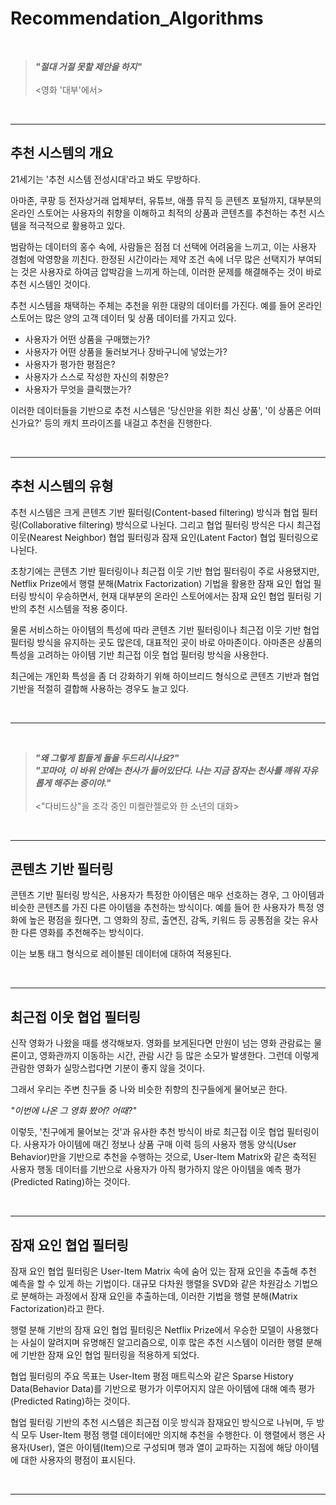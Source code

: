 # Recommendation_Algorithms
</br>


> ***"절대 거절 못할 제안을 하지"***</br>             
> <영화 '대부'에서></br>

</br>

---

## 추천 시스템의 개요

21세기는 '추천 시스템 전성시대'라고 봐도 무방하다.

아마존, 쿠팡 등 전자상거래 업체부터, 유튜브, 애플 뮤직 등 콘텐츠 포털까지, 대부분의 온라인 스토어는 사용자의 취향을 이해하고 최적의 상품과 콘텐츠를 추천하는 추천 시스템을 적극적으로 활용하고 있다.

범람하는 데이터의 홍수 속에, 사람들은 점점 더 선택에 어려움을 느끼고, 이는 사용자 경험에 악영향을 끼친다. 한정된 시간이라는 제약 조건 속에 너무 많은 선택지가 부여되는 것은 사용자로 하여금 압박감을 느끼게 하는데, 이러한 문제를 해결해주는 것이 바로 추천 시스템인 것이다.

추천 시스템을 채택하는 주체는 추천을 위한 대량의 데이터를 가진다. 예를 들어 온라인 스토어는 많은 양의 고객 데이터 및 상품 데이터를 가지고 있다.

- 사용자가 어떤 상품을 구매했는가?
- 사용자가 어떤 상품을 둘러보거나 장바구니에 넣었는가?
- 사용자가 평가한 평점은?
- 사용자가 스스로 작성한 자신의 취향은?
- 사용자가 무엇을 클릭했는가?

이러한 데이터들을 기반으로 추천 시스템은 '당신만을 위한 최신 상품', '이 상품은 어떠신가요?' 등의 캐치 프라이즈를 내걸고 추천을 진행한다.

</br>

---

## 추천 시스템의 유형

추천 시스템은 크게 콘텐츠 기반 필터링(Content-based filtering) 방식과 협업 필터링(Collaborative filtering) 방식으로 나뉜다. 그리고 협업 필터링 방식은 다시 최근접 이웃(Nearest Neighbor) 협업 필터링과 잠재 요인(Latent Factor) 협업 필터링으로 나뉜다.

초창기에는 콘텐츠 기반 필터링이나 최근접 이웃 기반 협업 필터링이 주로 사용됐지만, Netflix Prize에서 행렬 분해(Matrix Factorization) 기법을 활용한 잠재 요인 협업 필터링 방식이 우승하면서, 현재 대부분의 온라인 스토어에서는 잠재 요인 협업 필터링 기반의 추천 시스템을 적용 중이다.

물론 서비스하는 아이템의 특성에 따라 콘텐츠 기반 필터링이나 최근접 이웃 기반 협업 필터링 방식을 유지하는 곳도 많은데, 대표적인 곳이 바로 아마존이다. 아마존은 상품의 특성을 고려하는 아이템 기반 최근접 이웃 협업 필터링 방식을 사용한다. 

최근에는 개인화 특성을 좀 더 강화하기 위해 하이브리드 형식으로 콘텐츠 기반과 협업 기반을 적절히 결합해 사용하는 경우도 늘고 있다.

</br>

---
</br>

> ***"왜 그렇게 힘들게 돌을 두드리시나요?"*** </br>
> ***"꼬마야, 이 바위 안에는 천사가 들어있단다. 나는 지금 잠자는 천사를 깨워 자유롭게 해주는 중이야."***</br></br>
> <"다비드상"을 조각 중인 미켈란젤로와 한 소년의 대화>

</br>

---

## 콘텐츠 기반 필터링

콘텐츠 기반 필터링 방식은, 사용자가 특정한 아이템은 매우 선호하는 경우, 그 아이템과 비슷한 콘텐츠를 가진 다른 아이템을 추천하는 방식이다. 예를 들어 한 사용자가 특정 영화에 높은 평점을 줬다면, 그 영화의 장르, 출연진, 감독, 키워드 등 공통점을 갖는 유사한 다른 영화를 추천해주는 방식이다.

이는 보통 태그 형식으로 레이블된 데이터에 대하여 적용된다.

<!--
[[자세히]](https://mulberry-capacity-322.notion.site/Appendix_1-eb26627c29334f8c9a15c40220191acd)
-->
</br>

---

## 최근접 이웃 협업 필터링

신작 영화가 나왔을 때를 생각해보자. 영화를 보게된다면 만원이 넘는 영화 관람료는 물론이고, 영화관까지 이동하는 시간, 관람 시간 등 많은 소모가 발생한다. 그런데 이렇게 관람한 영화가 실망스럽다면 기분이 좋지 않을 것이다.

그래서 우리는 주변 친구들 중 나와 비슷한 취향의 친구들에게 물어보곤 한다.

*"이번에 나온 그 영화 봤어? 어때?"*

이렇듯, '친구에게 물어보는 것'과 유사한 추천 방식이 바로 최근접 이웃 협업 필터링이다. 사용자가 아이템에 매긴 정보나 상품 구매 이력 등의 사용자 행동 양식(User Behavior)만을 기반으로 추천을 수행하는 것으로, User-Item Matrix와 같은 축적된 사용자 행동 데이터를 기반으로 사용자가 아직 평가하지 않은 아이템을 예측 평가(Predicted Rating)하는 것이다.

<!--
[[자세히]](https://mulberry-capacity-322.notion.site/Appendix_2-9e83b0eeeea34ae8b2b1ee5eee4c11a9)
-->

</br>

---

## 잠재 요인 협업 필터링

잠재 요인 협업 필터링은 User-Item Matrix 속에 숨어 있는 잠재 요인을 추출해 추천 예측을 할 수 있게 하는 기법이다. 대규모 다차원 행렬을 SVD와 같은 차원감소 기법으로 분해하는 과정에서 잠재 요인을 추출하는데, 이러한 기법을 행렬 분해(Matrix Factorization)라고 한다.

행렬 분해 기반의 잠재 요인 협업 필터링은 Netflix Prize에서 우승한 모델이 사용했다는 사실이 알려지며 유명해진 알고리즘으로, 이후 많은 추천 시스템이 이러한 행렬 분해에 기반한 잠재 요인 협업 필터링을 적용하게 되었다.

협업 필터링의 주요 목표는 User-Item 평점 매트릭스와 같은 Sparse History Data(Behavior Data)를 기반으로 평가가 이루어지지 않은 아이템에 대해 예측 평가(Predicted Rating)하는 것이다.

협업 필터링 기반의 추천 시스템은 최근접 이웃 방식과 잠재요인 방식으로 나뉘며, 두 방식 모두 User-Item 평점 행렬 데이터에만 의지해 추천을 수행한다. 이 행렬에서 행은 사용자(User), 열은 아이템(Item)으로 구성되며 행과 열이 교파하는 지점에 해당 아이템에 대한 사용자의 평점이 표시된다.

<!--
[[자세히]](https://mulberry-capacity-322.notion.site/Appendix_3-93ef507c9aa6484f8c62dd7f6a575cdd)
-->

</br>

---
